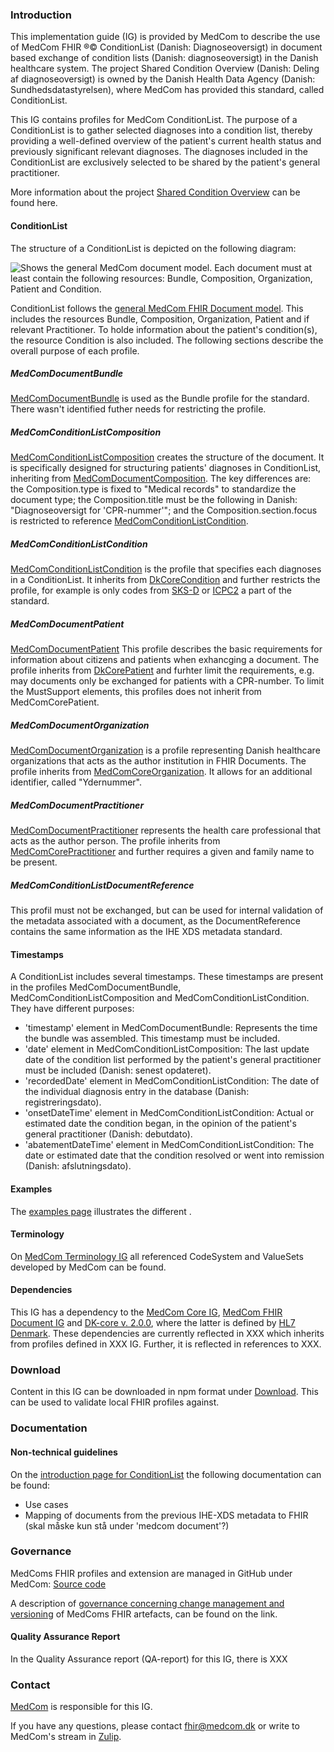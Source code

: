 ### Introduction

This implementation guide (IG) is provided by MedCom to describe the use of MedCom FHIR &reg;&copy; ConditionList (Danish: Diagnoseoversigt) in document based exchange of condition lists (Danish: diagnoseoversigt) in the Danish healthcare system. The project Shared Condition Overview (Danish: Deling af diagnoseoversigt) is owned by the Danish Health Data Agency (Danish: Sundhedsdatastyrelsen), where MedCom has provided this standard, called ConditionList.

This IG contains profiles for MedCom ConditionList. The purpose of a ConditionList is to gather selected diagnoses into a condition list, thereby providing a well-defined overview of the patient's current health status and previously significant relevant diagnoses. The diagnoses included in the ConditionList are exclusively selected to be shared by the patient's general practitioner.

More information about the project [Shared Condition Overview](https://medcomdk.github.io/dk-medcom-conditionlist/) can be found here.

#### ConditionList
The structure of a ConditionList is depicted on the following diagram:

<img alt="Shows the general MedCom document model. Each document must at least contain the following resources: Bundle, Composition, Organization, Patient and Condition." src="./DocumentModel.svg" style="float:none; display:block; margin-left:auto; margin-right:auto;" />

ConditionList follows the [general MedCom FHIR Document model](https://build.fhir.org/ig/medcomdk/dk-medcom-document/index.html#general-document-model). This includes the resources Bundle, Composition, Organization, Patient and if relevant Practitioner. To holde information about the patient's condition(s), the resource Condition is also included.
The following sections describe the overall purpose of each profile.

##### MedComDocumentBundle
[MedComDocumentBundle](https://build.fhir.org/ig/medcomdk/dk-medcom-document/StructureDefinition-medcom-document-bundle.html) is used as the Bundle profile for the standard. There wasn't identified futher needs for restricting the profile.

##### MedComConditionListComposition
[MedComConditionListComposition](./StructureDefinition-medcom-conditionlist-composition.html) creates the structure of the document. It is specifically designed for structuring patients' diagnoses in ConditionList, inheriting from [MedComDocumentComposition](https://build.fhir.org/ig/medcomdk/dk-medcom-document/StructureDefinition-medcom-document-composition.html). The key differences are: the Composition.type is fixed to "Medical records" to standardize the document type; the Composition.title must be the following in Danish: "Diagnoseoversigt for 'CPR-nummer'"; and the Composition.section.focus is restricted to reference [MedComConditionListCondition](./StructureDefinition-medcom-conditionlist-condition.html).

##### MedComConditionListCondition
[MedComConditionListCondition](./StructureDefinition-medcom-conditionlist-condition.html) is the profile that specifies each diagnoses in a ConditionList. It inherits from [DkCoreCondition](https://hl7.dk/fhir/core/StructureDefinition-dk-core-condition.html) and further restricts the profile, for example is only codes from [SKS-D](https://medinfo.dk/sks/brows.php?s_nod=6314) or [ICPC2](https://kiap.dk/kiap/praksis/services/koder/icpc/icpc2.php) a part of the standard. 

##### MedComDocumentPatient
[MedComDocumentPatient](https://build.fhir.org/ig/medcomdk/dk-medcom-document/StructureDefinition-medcom-document-patient.html) This profile describes the basic requirements for information about citizens and patients when exhancging a document. The profile inherits from [DkCorePatient](https://hl7.dk/fhir/core/StructureDefinition-dk-core-patient.html) and furhter limit the requirements, e.g. may documents only be exchanged for patients with a CPR-number. To limit the MustSupport elements, this profiles does not inherit from MedComCorePatient. 

##### MedComDocumentOrganization
[MedComDocumentOrganization](https://build.fhir.org/ig/medcomdk/dk-medcom-document/StructureDefinition-medcom-document-organization.html) is a profile representing Danish healthcare organizations that acts as the author institution in FHIR Documents. The profile inherits from [MedComCoreOrganization](https://medcomfhir.dk/ig/core/StructureDefinition-medcom-core-organization.html). It allows for an additional identifier, called "Ydernummer". 

##### MedComDocumentPractitioner
[MedComDocumentPractitioner](https://build.fhir.org/ig/medcomdk/dk-medcom-document/StructureDefinition-medcom-document-practitioner.html) represents the health care professional that acts as the author person. The profile inherits from [MedComCorePractitioner](https://medcomfhir.dk/ig/core/StructureDefinition-medcom-core-practitioner.html) and further requires a given and family name to be present. 


##### MedComConditionListDocumentReference
This profil must not be exchanged, but can be used for internal validation of the metadata associated with a document, as the DocumentReference contains the same information as the IHE XDS metadata standard. 


#### Timestamps
A ConditionList includes several timestamps. These timestamps are present in the profiles MedComDocumentBundle, MedComConditionListComposition and MedComConditionListCondition. They have different purposes:
* 'timestamp' element in MedComDocumentBundle: Represents the time the bundle was assembled. This timestamp must be included.
* 'date' element in MedComConditionListComposition: The last update date of the condition list performed by the patient's general practitioner must be included (Danish: senest opdateret).
* 'recordedDate' element in MedComConditionListCondition: The date of the individual diagnosis entry in the database (Danish: registreringsdato).
* 'onsetDateTime' element in MedComConditionListCondition: Actual or estimated date the condition began, in the opinion of the patient's general practitioner (Danish: debutdato).
* 'abatementDateTime' element in MedComConditionListCondition: The date or estimated date that the condition resolved or went into remission (Danish: afslutningsdato). 


#### Examples
The [examples page](examples.html) illustrates the different .

#### Terminology
On [MedCom Terminology IG](http://medcomfhir.dk/ig/terminology/) all referenced CodeSystem and ValueSets developed by MedCom can be found.

#### Dependencies
This IG has a dependency to the [MedCom Core IG](http://medcomfhir.dk/ig/core/), [MedCom FHIR Document IG](LINK) and [DK-core v. 2.0.0](https://hl7.dk/fhir/core/), where the latter is defined by [HL7 Denmark](https://hl7.dk/). These dependencies are currently reflected in XXX which inherits from profiles defined in XXX IG. Further, it is reflected in references to XXX.

### Download
Content in this IG can be downloaded in npm format under [Download](LINK). This can be used to validate local FHIR profiles against.

### Documentation

#### Non-technical guidelines
On the [introduction page for ConditionList](LINK) the following documentation can be found: 
* Use cases
* Mapping of documents from the previous IHE-XDS metadata to FHIR (skal måske kun stå under 'medcom document'?)

### Governance
MedComs FHIR profiles and extension are managed in GitHub under MedCom: [Source code](LINK)

A description of [governance concerning change management and versioning](https://medcomdk.github.io/MedComLandingPage/#4-change-management-and-versioning) of MedComs FHIR artefacts, can be found on the link.

#### Quality Assurance Report
In the Quality Assurance report (QA-report) for this IG, there is XXX

### Contact 
[MedCom](https://www.medcom.dk/) is responsible for this IG.

If you have any questions, please contact <fhir@medcom.dk> or write to MedCom's stream in [Zulip](https://chat.fhir.org/#narrow/stream/315677-denmark.2Fmedcom.2FFHIRimplementationErfaGroup).